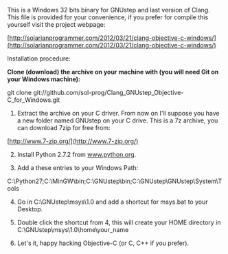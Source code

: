This is a Windows 32 bits binary for GNUstep and last version of Clang. This file is provided for your convenience, if you prefer for compile this yourself visit the project webpage:

[http://solarianprogrammer.com/2012/03/21/clang-objective-c-windows/](http://solarianprogrammer.com/2012/03/21/clang-objective-c-windows/)

Installation procedure:

**Clone (download) the archive on your machine with (you will need Git on your Windows machine):**

git clone git://github.com/sol-prog/Clang_GNUstep_Objective-C_for_Windows.git


1. Extract the archive on your C driver. From now on I'll suppose you have a new folder named GNUstep on your C drive. This is a 7z archive, you can download 7zip for free from:

[http://www.7-zip.org/](http://www.7-zip.org/)

2. Install Python 2.7.2 from www.python.org.

3. Add a these entries to your Windows Path:

C:\Python27;C:\MinGW\bin;C:\GNUstep\bin;C:\GNUstep\GNUstep\System\Tools

4. Go in C:\GNUstep\msys\1.0 and add a shortcut for msys.bat to your Desktop.

5. Double click the shortcut from 4, this will create your HOME directory in C:\GNUstep\msys\1.0\home\your_name

6. Let's it, happy hacking Objective-C (or C, C++ if you prefer).
